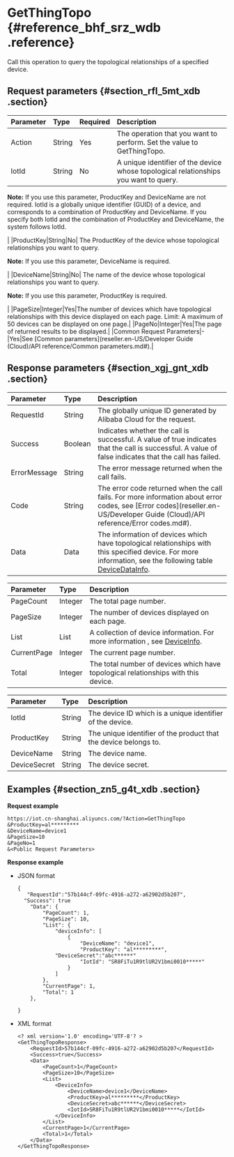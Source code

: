 # GetThingTopo {#reference_bhf_srz_wdb .reference}

Call this operation to query the topological relationships of a specified device.

## Request parameters {#section_rfl_5mt_xdb .section}

|Parameter|Type|Required|Description|
|:--------|:---|:-------|:----------|
|Action|String|Yes|The operation that you want to perform. Set the value to GetThingTopo.|
|IotId|String|No| A unique identifier of the device whose topological relationships you want to query.

 **Note:** If you use this parameter, ProductKey and DeviceName are not required. IotId is a globally unique identifier \(GUID\) of a device, and corresponds to a combination of ProductKey and DeviceName. If you specify both IotId and the combination of ProductKey and DeviceName, the system follows IotId.

 |
|ProductKey|String|No| The ProductKey of the device whose topological relationships you want to query.

 **Note:** If you use this parameter, DeviceName is required.

 |
|DeviceName|String|No| The name of the device whose topological relationships you want to query.

 **Note:** If you use this parameter, ProductKey is required.

 |
|PageSize|Integer|Yes|The number of devices which have topological relationships with this device displayed on each page. Limit: A maximum of 50 devices can be displayed on one page.|
|PageNo|Integer|Yes|The page of returned results to be displayed.|
|Common Request Parameters|-|Yes|See [Common parameters](reseller.en-US/Developer Guide (Cloud)/API reference/Common parameters.md#).|

## Response parameters {#section_xgj_gnt_xdb .section}

|Parameter|Type|Description|
|:--------|:---|:----------|
|RequestId|String|The globally unique ID generated by Alibaba Cloud for the request.|
|Success|Boolean|Indicates whether the call is successful. A value of true indicates that the call is successful. A value of false indicates that the call has failed.|
|ErrorMessage|String|The error message returned when the call fails.|
|Code|String|The error code returned when the call fails. For more information about error codes, see [Error codes](reseller.en-US/Developer Guide (Cloud)/API reference/Error codes.md#).|
|Data|Data|The information of devices which have topological relationships with this specified device. For more information, see the following table [DeviceDataInfo](#table_av3_mnt_xdb).|

|Parameter|Type|Description|
|:--------|:---|:----------|
|PageCount|Integer|The total page number.|
|PageSize|Integer|The number of devices displayed on each page.|
|List|List|A collection of device information. For more information , see [DeviceInfo](#table_s3w_5nt_xdb).|
|CurrentPage|Integer|The current page number.|
|Total|Integer|The total number of devices which have topological relationships with this device.|

|Parameter|Type|Description|
|:--------|:---|:----------|
|IotId|String|The device ID which is a unique identifier of the device.|
|ProductKey|String|The unique identifier of the product that the device belongs to.|
|DeviceName|String|The device name.|
|DeviceSecret|String|The device secret.|

## Examples {#section_zn5_g4t_xdb .section}

**Request example**

```
https://iot.cn-shanghai.aliyuncs.com/?Action=GetThingTopo
&ProductKey=al*********
&DeviceName=device1
&PageSize=10
&PageNo=1
&<Public Request Parameters>
```

**Response example**

-   JSON format

    ```
    {
       "RequestId":"57b144cf-09fc-4916-a272-a62902d5b207",
      "Success": true
        "Data": {
            "PageCount": 1,
            "PageSize": 10,
            "List": {
                "deviceInfo": [
                    {
                        "DeviceName": "device1",
                        "ProductKey": "al*********",
    		    "DeviceSecret":"abc******"
                        "IotId": "SR8FiTu1R9tlUR2V1bmi0010*****"
                    }
                ]
            },
            "CurrentPage": 1,
            "Total": 1
        },
        
    }
    ```

-   XML format

    ```
    <? xml version='1.0' encoding='UTF-8'? >
    <GetThingTopoResponse>
        <RequestId>57b144cf-09fc-4916-a272-a62902d5b207</RequestId>
        <Success>true</Success>
        <Data>
            <PageCount>1</PageCount>
            <PageSize>10</PageSize>
            <List>
                <DeviceInfo>
                    <DeviceName>device1</DeviceName>
                    <ProductKey>al*********</ProductKey>
                    <DeviceSecret>abc******</DeviceSecret>
                    <IotId>SR8FiTu1R9tlUR2V1bmi0010*****</IotId>
                </DeviceInfo>
            </List>
            <CurrentPage>1</CurrentPage>
            <Total>1</Total>
        </Data>
    </GetThingTopoResponse>
    ```


